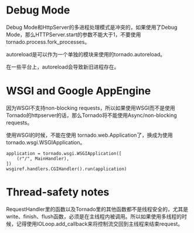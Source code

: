 # Debug Mode

Debug Mode和HttpServer的多进程处理模式是冲突的，如果使用了Debug Mode，那么HTTPServer.start的参数不能大于1，不要使用tornado.process.fork_processes。

autoreload是可以作为一个单独的模块来使用的tornado.autoreload。

在一些平台上，autoreload会导致新旧进程存在。

# WSGI and Google AppEngine

因为WSGI不支持non-blocking requests，所以如果使用WSGI而不是使用Tornado的httpserver的话，那么Tornado将不能使用Async/non-blocking requests。

使用WSGI的时候，不能在使用 tornado.web.Application了，换成为使用tornado.wsgi.WSGIApplication。

    application = tornado.wsgi.WSGIApplication([
        (r"/", MainHandler),
    ])
    wsgiref.handlers.CGIHandler().run(application)


# Thread-safety notes

RequestHandler里的函数以及Tornado里的其他函数都不是线程安全的，尤其是write、finish、flush函数，必须是在主线程内被调用。所以如果使用多线程的时候，记得使用IOLoop.add_callback来将控制流交回到主线程来结束request。



